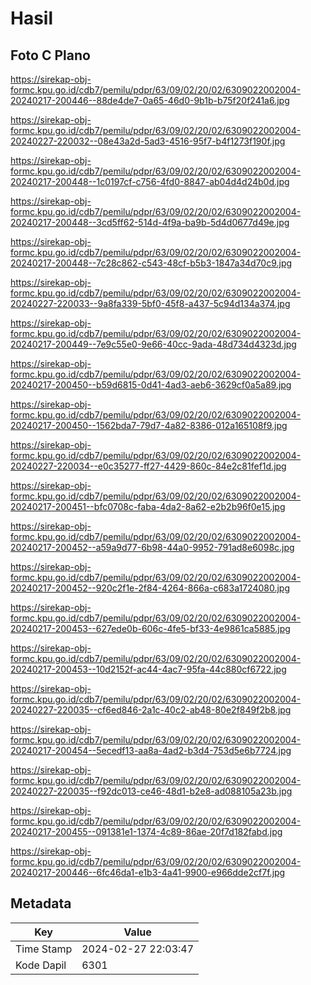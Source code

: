 # Hasil

## Foto C Plano

https://sirekap-obj-formc.kpu.go.id/cdb7/pemilu/pdpr/63/09/02/20/02/6309022002004-20240217-200446--88de4de7-0a65-46d0-9b1b-b75f20f241a6.jpg

https://sirekap-obj-formc.kpu.go.id/cdb7/pemilu/pdpr/63/09/02/20/02/6309022002004-20240227-220032--08e43a2d-5ad3-4516-95f7-b4f1273f190f.jpg

https://sirekap-obj-formc.kpu.go.id/cdb7/pemilu/pdpr/63/09/02/20/02/6309022002004-20240217-200448--1c0197cf-c756-4fd0-8847-ab04d4d24b0d.jpg

https://sirekap-obj-formc.kpu.go.id/cdb7/pemilu/pdpr/63/09/02/20/02/6309022002004-20240217-200448--3cd5ff62-514d-4f9a-ba9b-5d4d0677d49e.jpg

https://sirekap-obj-formc.kpu.go.id/cdb7/pemilu/pdpr/63/09/02/20/02/6309022002004-20240217-200448--7c28c862-c543-48cf-b5b3-1847a34d70c9.jpg

https://sirekap-obj-formc.kpu.go.id/cdb7/pemilu/pdpr/63/09/02/20/02/6309022002004-20240227-220033--9a8fa339-5bf0-45f8-a437-5c94d134a374.jpg

https://sirekap-obj-formc.kpu.go.id/cdb7/pemilu/pdpr/63/09/02/20/02/6309022002004-20240217-200449--7e9c55e0-9e66-40cc-9ada-48d734d4323d.jpg

https://sirekap-obj-formc.kpu.go.id/cdb7/pemilu/pdpr/63/09/02/20/02/6309022002004-20240217-200450--b59d6815-0d41-4ad3-aeb6-3629cf0a5a89.jpg

https://sirekap-obj-formc.kpu.go.id/cdb7/pemilu/pdpr/63/09/02/20/02/6309022002004-20240217-200450--1562bda7-79d7-4a82-8386-012a165108f9.jpg

https://sirekap-obj-formc.kpu.go.id/cdb7/pemilu/pdpr/63/09/02/20/02/6309022002004-20240227-220034--e0c35277-ff27-4429-860c-84e2c81fef1d.jpg

https://sirekap-obj-formc.kpu.go.id/cdb7/pemilu/pdpr/63/09/02/20/02/6309022002004-20240217-200451--bfc0708c-faba-4da2-8a62-e2b2b96f0e15.jpg

https://sirekap-obj-formc.kpu.go.id/cdb7/pemilu/pdpr/63/09/02/20/02/6309022002004-20240217-200452--a59a9d77-6b98-44a0-9952-791ad8e6098c.jpg

https://sirekap-obj-formc.kpu.go.id/cdb7/pemilu/pdpr/63/09/02/20/02/6309022002004-20240217-200452--920c2f1e-2f84-4264-866a-c683a1724080.jpg

https://sirekap-obj-formc.kpu.go.id/cdb7/pemilu/pdpr/63/09/02/20/02/6309022002004-20240217-200453--627ede0b-606c-4fe5-bf33-4e9861ca5885.jpg

https://sirekap-obj-formc.kpu.go.id/cdb7/pemilu/pdpr/63/09/02/20/02/6309022002004-20240217-200453--10d2152f-ac44-4ac7-95fa-44c880cf6722.jpg

https://sirekap-obj-formc.kpu.go.id/cdb7/pemilu/pdpr/63/09/02/20/02/6309022002004-20240227-220035--cf6ed846-2a1c-40c2-ab48-80e2f849f2b8.jpg

https://sirekap-obj-formc.kpu.go.id/cdb7/pemilu/pdpr/63/09/02/20/02/6309022002004-20240217-200454--5ecedf13-aa8a-4ad2-b3d4-753d5e6b7724.jpg

https://sirekap-obj-formc.kpu.go.id/cdb7/pemilu/pdpr/63/09/02/20/02/6309022002004-20240227-220035--f92dc013-ce46-48d1-b2e8-ad088105a23b.jpg

https://sirekap-obj-formc.kpu.go.id/cdb7/pemilu/pdpr/63/09/02/20/02/6309022002004-20240217-200455--091381e1-1374-4c89-86ae-20f7d182fabd.jpg

https://sirekap-obj-formc.kpu.go.id/cdb7/pemilu/pdpr/63/09/02/20/02/6309022002004-20240217-200446--6fc46da1-e1b3-4a41-9900-e966dde2cf7f.jpg


## Metadata

| Key        | Value               |
| ---------- | ------------------- |
| Time Stamp | 2024-02-27 22:03:47 |
| Kode Dapil | 6301                |



